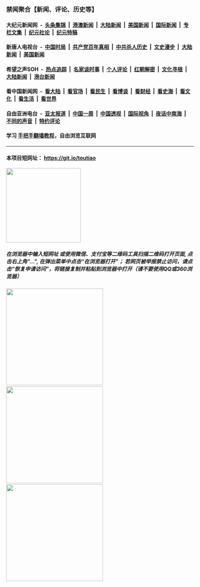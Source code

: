 ### 禁闻聚合【新闻、评论、历史等】

#### 大纪元新闻网 &nbsp;-&nbsp; [头条集锦](indexes/E头条集锦.md?t=03151631) &nbsp;|&nbsp; [港澳新闻](indexes/E港澳新闻.md?t=03151631)  &nbsp;|&nbsp; [大陆新闻](indexes/E大陆新闻.md?t=03151631) &nbsp;|&nbsp; [美国新闻](indexes/E美国新闻.md?t=03151631) &nbsp;|&nbsp; [国际新闻](indexes/E国际新闻.md?t=03151631) &nbsp;|&nbsp; [专栏文集](indexes/E专栏文集.md?t=03151631) &nbsp;|&nbsp; [纪元社论](indexes/E纪元社论.md?t=03151631) &nbsp;|&nbsp; [纪元特稿](indexes/E纪元特稿.md?t=03151631) 

#### 新唐人电视台 &nbsp;-&nbsp; [中国时局](indexes/N中国时局.md?t=03151631) &nbsp;|&nbsp; [共产党百年真相](indexes/N共产党百年真相.md?t=03151631) &nbsp;|&nbsp; [中共杀人历史](indexes/N中共杀人历史.md?t=03151631) &nbsp;|&nbsp; [文史漫步](indexes/N文史漫步.md?t=03151631) &nbsp;|&nbsp; [大陆新闻](indexes/N大陆新闻.md?t=03151631) &nbsp;|&nbsp; [美国新闻](indexes/N美国新闻.md?t=03151631)

#### 希望之声SOH &nbsp;-&nbsp; [热点追踪](indexes/H热点追踪.md?t=03151631) &nbsp;|&nbsp; [名家谈时事](indexes/H名家谈时事.md?t=03151631) &nbsp;|&nbsp; [个人评论](indexes/H个人评论.md?t=03151631)  &nbsp;|&nbsp; [红朝解密](indexes/H红朝解密.md?t=03151631) &nbsp;|&nbsp; [文化寻根](indexes/H文化寻根.md?t=03151631) &nbsp;|&nbsp; [大陆新闻](indexes/H大陆新闻.md?t=03151631) &nbsp;|&nbsp; [港台新闻](indexes/H港台新闻.md?t=03151631)

#### 看中国新闻网 &nbsp;-&nbsp; [看大陆](indexes/S看大陆.md?t=03151631) &nbsp;|&nbsp; [看官场](indexes/S看官场.md?t=03151631) &nbsp;|&nbsp; [看民生](indexes/S看民生.md?t=03151631)  &nbsp;|&nbsp; [看博谈](indexes/S看博谈.md?t=03151631) &nbsp;|&nbsp; [看财经](indexes/S看财经.md?t=03151631) &nbsp;|&nbsp; [看史海](indexes/S看史海.md?t=03151631) &nbsp;|&nbsp; [看文化](indexes/S看文化.md?t=03151631) &nbsp;|&nbsp; [看生活](indexes/S看生活.md?t=03151631) &nbsp;|&nbsp; [看世界](indexes/S看世界.md?t=03151631)

#### 自由亚洲电台 &nbsp;-&nbsp; [亚太报道](indexes/R亚太报道.md?t=03151631) &nbsp;|&nbsp; [中国一周](indexes/R中国一周.md?t=03151631) &nbsp;|&nbsp; [中国透视](indexes/R中国透视.md?t=03151631)  &nbsp;|&nbsp; [国际视角](indexes/R国际视角.md?t=03151631) &nbsp;|&nbsp; [夜话中南海](indexes/R夜话中南海.md?t=03151631) &nbsp;|&nbsp; [不同的声音](indexes/R不同的声音.md?t=03151631) &nbsp;|&nbsp; [特约评论](indexes/R特约评论.md?t=03151631)

#### 学习 [手把手翻墙教程](https://github.com/gfw-breaker/guides/wiki)，自由浏览互联网

----

#### 本项目短网址： https://git.io/toutiao
<img src="https://raw.githubusercontent.com/gfw-breaker/banned-news/master/scripts/img/qr.png" width="200px"/>  

##### 在浏览器中输入短网址 或使用微信、支付宝等二维码工具扫描二维码打开页面, 点击右上角"...", 在弹出菜单中点击“在浏览器打开”； 若网页被举报禁止访问，请点击“恢复申请访问”，将链接复制并粘贴到浏览器中打开（请不要使用QQ或360浏览器）

<img src="https://raw.githubusercontent.com/gfw-breaker/banned-news/master/scripts/img/1.png" width="260px"/> &nbsp; <img src="https://raw.githubusercontent.com/gfw-breaker/banned-news/master/scripts/img/2.png" width="260px"/> &nbsp; <img src="https://raw.githubusercontent.com/gfw-breaker/banned-news/master/scripts/img/3.png" width="260px"/>
